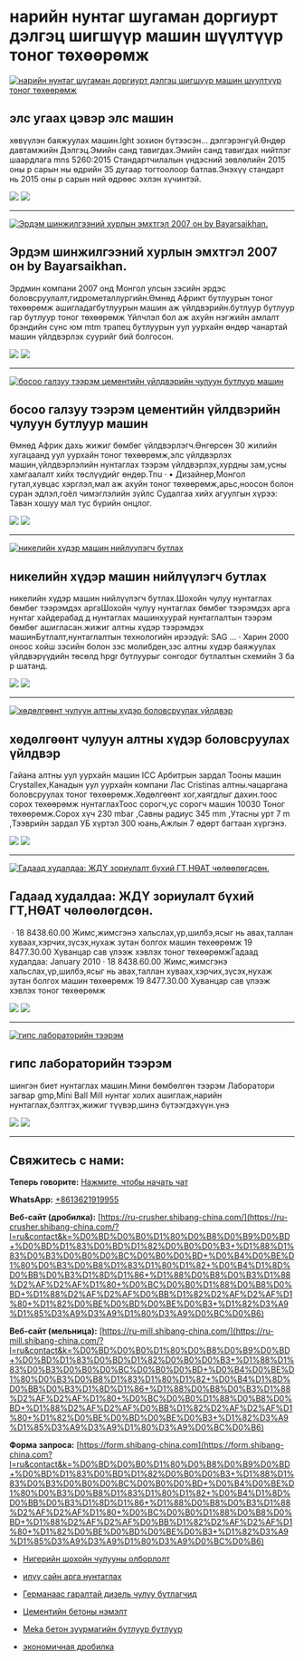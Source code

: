 # нарийн нунтаг шугаман доргиурт дэлгэц шигшүүр машин шүүлтүүр тоног төхөөрөмж

<a href="https://swt.shibang-china.com/?l=ru&img&k=%D0%BD%D0%B0%D1%80%D0%B8%D0%B9%D0%BD+%D0%BD%D1%83%D0%BD%D1%82%D0%B0%D0%B3+%D1%88%D1%83%D0%B3%D0%B0%D0%BC%D0%B0%D0%BD+%D0%B4%D0%BE%D1%80%D0%B3%D0%B8%D1%83%D1%80%D1%82+%D0%B4%D1%8D%D0%BB%D0%B3%D1%8D%D1%86+%D1%88%D0%B8%D0%B3%D1%88%D2%AF%D2%AF%D1%80+%D0%BC%D0%B0%D1%88%D0%B8%D0%BD+%D1%88%D2%AF%D2%AF%D0%BB%D1%82%D2%AF%D2%AF%D1%80+%D1%82%D0%BE%D0%BD%D0%BE%D0%B3+%D1%82%D3%A9%D1%85%D3%A9%D3%A9%D1%80%D3%A9%D0%BC%D0%B6" target="_blank">![нарийн нунтаг шугаман доргиурт дэлгэц шигшүүр машин шүүлтүүр тоног төхөөрөмж](http://static.shibang-china.com/all-800x300/982.jpg)</a>

## элс угаах цэвэр элс машин
хөвүүлэн баяжуулах машин.lght зохион бүтээсэн… дэлгэрэнгүй.Өндөр давтамжийн Дэлгэц.Эмийн санд тавигдах.Эмийн санд тавигдах нийтлэг шаардлага mns 5260:2015 Стандартчилалын үндэсний зөвлөлийн 2015 оны р сарын ны өдрийн 35 дугаар тогтоолоор батлав.Энэхүү стандарт нь 2015 оны р сарын ний өдрөөс эхлэн хүчинтэй.


<a href="https://whatsapp.shibangsoft.com/WhatsApp.php" target="_blank" title="WhatsApp">![](http://static.shibang-china.com/icon/whatsapp.png)</a> <a href="https://swt.shibang-china.com/?l=ru&icon&k=%D0%BD%D0%B0%D1%80%D0%B8%D0%B9%D0%BD+%D0%BD%D1%83%D0%BD%D1%82%D0%B0%D0%B3+%D1%88%D1%83%D0%B3%D0%B0%D0%BC%D0%B0%D0%BD+%D0%B4%D0%BE%D1%80%D0%B3%D0%B8%D1%83%D1%80%D1%82+%D0%B4%D1%8D%D0%BB%D0%B3%D1%8D%D1%86+%D1%88%D0%B8%D0%B3%D1%88%D2%AF%D2%AF%D1%80+%D0%BC%D0%B0%D1%88%D0%B8%D0%BD+%D1%88%D2%AF%D2%AF%D0%BB%D1%82%D2%AF%D2%AF%D1%80+%D1%82%D0%BE%D0%BD%D0%BE%D0%B3+%D1%82%D3%A9%D1%85%D3%A9%D3%A9%D1%80%D3%A9%D0%BC%D0%B6" target="_blank">![](http://static.shibang-china.com/icon/chat-ru.png)</a>

---

<a href="https://swt.shibang-china.com/?l=ru&img&k=%D0%BD%D0%B0%D1%80%D0%B8%D0%B9%D0%BD+%D0%BD%D1%83%D0%BD%D1%82%D0%B0%D0%B3+%D1%88%D1%83%D0%B3%D0%B0%D0%BC%D0%B0%D0%BD+%D0%B4%D0%BE%D1%80%D0%B3%D0%B8%D1%83%D1%80%D1%82+%D0%B4%D1%8D%D0%BB%D0%B3%D1%8D%D1%86+%D1%88%D0%B8%D0%B3%D1%88%D2%AF%D2%AF%D1%80+%D0%BC%D0%B0%D1%88%D0%B8%D0%BD+%D1%88%D2%AF%D2%AF%D0%BB%D1%82%D2%AF%D2%AF%D1%80+%D1%82%D0%BE%D0%BD%D0%BE%D0%B3+%D1%82%D3%A9%D1%85%D3%A9%D3%A9%D1%80%D3%A9%D0%BC%D0%B6" target="_blank">![Эрдэм шинжилгээний хурлын эмхтгэл 2007 он by Bayarsaikhan.](http://static.shibang-china.com/all-800x300/359.jpg)</a>

## Эрдэм шинжилгээний хурлын эмхтгэл 2007 он by Bayarsaikhan.
Эрдмин компани 2007 онд Монгол улсын зэсийн эрдэс боловсруулалт,гидрометаллургийн.Өмнөд Африкт бутлуурын тоног төхөөрөмж ашигладагбутлуурын машин аж үйлдвэрийн.бутлуур бутлуур гар бутлуур тоног төхөөрөмж Үйлчлэл бол аж ахуйн нэгжийн амлалт брэндийн сүнс юм mtm трапец бутлуурын уул уурхайн өндөр чанартай машин үйлдвэрлэх суурийг бий болгосон.


<a href="https://whatsapp.shibangsoft.com/WhatsApp.php" target="_blank" title="WhatsApp">![](http://static.shibang-china.com/icon/whatsapp.png)</a> <a href="https://swt.shibang-china.com/?l=ru&icon&k=%D0%BD%D0%B0%D1%80%D0%B8%D0%B9%D0%BD+%D0%BD%D1%83%D0%BD%D1%82%D0%B0%D0%B3+%D1%88%D1%83%D0%B3%D0%B0%D0%BC%D0%B0%D0%BD+%D0%B4%D0%BE%D1%80%D0%B3%D0%B8%D1%83%D1%80%D1%82+%D0%B4%D1%8D%D0%BB%D0%B3%D1%8D%D1%86+%D1%88%D0%B8%D0%B3%D1%88%D2%AF%D2%AF%D1%80+%D0%BC%D0%B0%D1%88%D0%B8%D0%BD+%D1%88%D2%AF%D2%AF%D0%BB%D1%82%D2%AF%D2%AF%D1%80+%D1%82%D0%BE%D0%BD%D0%BE%D0%B3+%D1%82%D3%A9%D1%85%D3%A9%D3%A9%D1%80%D3%A9%D0%BC%D0%B6" target="_blank">![](http://static.shibang-china.com/icon/chat-ru.png)</a>

---

<a href="https://swt.shibang-china.com/?l=ru&img&k=%D0%BD%D0%B0%D1%80%D0%B8%D0%B9%D0%BD+%D0%BD%D1%83%D0%BD%D1%82%D0%B0%D0%B3+%D1%88%D1%83%D0%B3%D0%B0%D0%BC%D0%B0%D0%BD+%D0%B4%D0%BE%D1%80%D0%B3%D0%B8%D1%83%D1%80%D1%82+%D0%B4%D1%8D%D0%BB%D0%B3%D1%8D%D1%86+%D1%88%D0%B8%D0%B3%D1%88%D2%AF%D2%AF%D1%80+%D0%BC%D0%B0%D1%88%D0%B8%D0%BD+%D1%88%D2%AF%D2%AF%D0%BB%D1%82%D2%AF%D2%AF%D1%80+%D1%82%D0%BE%D0%BD%D0%BE%D0%B3+%D1%82%D3%A9%D1%85%D3%A9%D3%A9%D1%80%D3%A9%D0%BC%D0%B6" target="_blank">![босоо галзуу тээрэм цементийн үйлдвэрийн чулуун бутлуур машин](http://static.shibang-china.com/all-800x300/230.jpg)</a>

## босоо галзуу тээрэм цементийн үйлдвэрийн чулуун бутлуур машин
Өмнөд Африк дахь жижиг бөмбөг үйлдвэрлэгч.Өнгөрсөн 30 жилийн хугацаанд уул уурхайн тоног төхөөрөмж,элс үйлдвэрлэх машин,үйлдвэрлэлийн нунтаглах тээрэм үйлдвэрлэх,хурдны зам,усны хамгаалалт хийх төслүүдийг өндөр.Tnu&nbsp;&#0183;&#32;• Дизайнер,Монгол гутал,хувцас хэрглэл,мал аж ахуйн тоног төхөөрөмж,арьс,ноосон болон суран эдлэл,гоёл чимэглэлийн зүйлс Судалгаа хийх агуулгын хүрээ: Таван хошуу мал тус бүрийн онцлог.


<a href="https://whatsapp.shibangsoft.com/WhatsApp.php" target="_blank" title="WhatsApp">![](http://static.shibang-china.com/icon/whatsapp.png)</a> <a href="https://swt.shibang-china.com/?l=ru&icon&k=%D0%BD%D0%B0%D1%80%D0%B8%D0%B9%D0%BD+%D0%BD%D1%83%D0%BD%D1%82%D0%B0%D0%B3+%D1%88%D1%83%D0%B3%D0%B0%D0%BC%D0%B0%D0%BD+%D0%B4%D0%BE%D1%80%D0%B3%D0%B8%D1%83%D1%80%D1%82+%D0%B4%D1%8D%D0%BB%D0%B3%D1%8D%D1%86+%D1%88%D0%B8%D0%B3%D1%88%D2%AF%D2%AF%D1%80+%D0%BC%D0%B0%D1%88%D0%B8%D0%BD+%D1%88%D2%AF%D2%AF%D0%BB%D1%82%D2%AF%D2%AF%D1%80+%D1%82%D0%BE%D0%BD%D0%BE%D0%B3+%D1%82%D3%A9%D1%85%D3%A9%D3%A9%D1%80%D3%A9%D0%BC%D0%B6" target="_blank">![](http://static.shibang-china.com/icon/chat-ru.png)</a>

---

<a href="https://swt.shibang-china.com/?l=ru&img&k=%D0%BD%D0%B0%D1%80%D0%B8%D0%B9%D0%BD+%D0%BD%D1%83%D0%BD%D1%82%D0%B0%D0%B3+%D1%88%D1%83%D0%B3%D0%B0%D0%BC%D0%B0%D0%BD+%D0%B4%D0%BE%D1%80%D0%B3%D0%B8%D1%83%D1%80%D1%82+%D0%B4%D1%8D%D0%BB%D0%B3%D1%8D%D1%86+%D1%88%D0%B8%D0%B3%D1%88%D2%AF%D2%AF%D1%80+%D0%BC%D0%B0%D1%88%D0%B8%D0%BD+%D1%88%D2%AF%D2%AF%D0%BB%D1%82%D2%AF%D2%AF%D1%80+%D1%82%D0%BE%D0%BD%D0%BE%D0%B3+%D1%82%D3%A9%D1%85%D3%A9%D3%A9%D1%80%D3%A9%D0%BC%D0%B6" target="_blank">![никелийн хүдэр машин нийлүүлэгч бутлах](http://static.shibang-china.com/all-800x300/17.jpg)</a>

## никелийн хүдэр машин нийлүүлэгч бутлах
никелийн хүдэр машин нийлүүлэгч бутлах.Шохойн чулуу нунтаглах бөмбөг тээрэмдэх аргаШохойн чулуу нунтаглах бөмбөг тээрэмдэх арга нунтаг хайдерабад д нунтаглах машинхуурай нунтаглалтын тээрэм бөмбөг ашигласан.жижиг алтны хүдэр тээрэмдэх машинБутлалт,нунтаглалтын технологийн ирээдүй: SAG … &#183; Харин 2000 оноос хойш зэсийн болон зэс молибден,зэс алтны хүдэр баяжуулах үйлдвэрүүдийн төсөлд hpgr бутлуурыг сонгодог бутлалтын схемийн 3 ба р шатанд.


<a href="https://whatsapp.shibangsoft.com/WhatsApp.php" target="_blank" title="WhatsApp">![](http://static.shibang-china.com/icon/whatsapp.png)</a> <a href="https://swt.shibang-china.com/?l=ru&icon&k=%D0%BD%D0%B0%D1%80%D0%B8%D0%B9%D0%BD+%D0%BD%D1%83%D0%BD%D1%82%D0%B0%D0%B3+%D1%88%D1%83%D0%B3%D0%B0%D0%BC%D0%B0%D0%BD+%D0%B4%D0%BE%D1%80%D0%B3%D0%B8%D1%83%D1%80%D1%82+%D0%B4%D1%8D%D0%BB%D0%B3%D1%8D%D1%86+%D1%88%D0%B8%D0%B3%D1%88%D2%AF%D2%AF%D1%80+%D0%BC%D0%B0%D1%88%D0%B8%D0%BD+%D1%88%D2%AF%D2%AF%D0%BB%D1%82%D2%AF%D2%AF%D1%80+%D1%82%D0%BE%D0%BD%D0%BE%D0%B3+%D1%82%D3%A9%D1%85%D3%A9%D3%A9%D1%80%D3%A9%D0%BC%D0%B6" target="_blank">![](http://static.shibang-china.com/icon/chat-ru.png)</a>

---

<a href="https://swt.shibang-china.com/?l=ru&img&k=%D0%BD%D0%B0%D1%80%D0%B8%D0%B9%D0%BD+%D0%BD%D1%83%D0%BD%D1%82%D0%B0%D0%B3+%D1%88%D1%83%D0%B3%D0%B0%D0%BC%D0%B0%D0%BD+%D0%B4%D0%BE%D1%80%D0%B3%D0%B8%D1%83%D1%80%D1%82+%D0%B4%D1%8D%D0%BB%D0%B3%D1%8D%D1%86+%D1%88%D0%B8%D0%B3%D1%88%D2%AF%D2%AF%D1%80+%D0%BC%D0%B0%D1%88%D0%B8%D0%BD+%D1%88%D2%AF%D2%AF%D0%BB%D1%82%D2%AF%D2%AF%D1%80+%D1%82%D0%BE%D0%BD%D0%BE%D0%B3+%D1%82%D3%A9%D1%85%D3%A9%D3%A9%D1%80%D3%A9%D0%BC%D0%B6" target="_blank">![хөдөлгөөнт чулуун алтны хүдэр боловсруулах үйлдвэр](http://static.shibang-china.com/all-800x300/929.jpg)</a>

## хөдөлгөөнт чулуун алтны хүдэр боловсруулах үйлдвэр
Гайана алтны уул уурхайн машин ICC Арбитрын зардал Тооны машин Crystallex,Канадын уул уурхайн компани Лас Cristinas алтны.чацаргана боловсруулах тоног төхөөрөмж.Хөдөлгөөнт хог,хаягдлыг дахин.тоос сорох төхөөрөмж нунтаглахТоос сорогч,ус сорогч машин 10030 Тоног төхөөрөмж.Сорох хүч 230 mbar ,Савны радиус 345 mm ,Утасны урт 7 m ,Тээврийн зардал УБ хүртэл 300 юань,Ажлын 7 өдөрт багтаан хүргэнэ.


<a href="https://whatsapp.shibangsoft.com/WhatsApp.php" target="_blank" title="WhatsApp">![](http://static.shibang-china.com/icon/whatsapp.png)</a> <a href="https://swt.shibang-china.com/?l=ru&icon&k=%D0%BD%D0%B0%D1%80%D0%B8%D0%B9%D0%BD+%D0%BD%D1%83%D0%BD%D1%82%D0%B0%D0%B3+%D1%88%D1%83%D0%B3%D0%B0%D0%BC%D0%B0%D0%BD+%D0%B4%D0%BE%D1%80%D0%B3%D0%B8%D1%83%D1%80%D1%82+%D0%B4%D1%8D%D0%BB%D0%B3%D1%8D%D1%86+%D1%88%D0%B8%D0%B3%D1%88%D2%AF%D2%AF%D1%80+%D0%BC%D0%B0%D1%88%D0%B8%D0%BD+%D1%88%D2%AF%D2%AF%D0%BB%D1%82%D2%AF%D2%AF%D1%80+%D1%82%D0%BE%D0%BD%D0%BE%D0%B3+%D1%82%D3%A9%D1%85%D3%A9%D3%A9%D1%80%D3%A9%D0%BC%D0%B6" target="_blank">![](http://static.shibang-china.com/icon/chat-ru.png)</a>

---

<a href="https://swt.shibang-china.com/?l=ru&img&k=%D0%BD%D0%B0%D1%80%D0%B8%D0%B9%D0%BD+%D0%BD%D1%83%D0%BD%D1%82%D0%B0%D0%B3+%D1%88%D1%83%D0%B3%D0%B0%D0%BC%D0%B0%D0%BD+%D0%B4%D0%BE%D1%80%D0%B3%D0%B8%D1%83%D1%80%D1%82+%D0%B4%D1%8D%D0%BB%D0%B3%D1%8D%D1%86+%D1%88%D0%B8%D0%B3%D1%88%D2%AF%D2%AF%D1%80+%D0%BC%D0%B0%D1%88%D0%B8%D0%BD+%D1%88%D2%AF%D2%AF%D0%BB%D1%82%D2%AF%D2%AF%D1%80+%D1%82%D0%BE%D0%BD%D0%BE%D0%B3+%D1%82%D3%A9%D1%85%D3%A9%D3%A9%D1%80%D3%A9%D0%BC%D0%B6" target="_blank">![Гадаад худалдаа: ЖДҮ зориулалт бүхий ГТ,НӨАТ чөлөөлөгдсөн.](http://static.shibang-china.com/all-800x300/536.jpg)</a>

## Гадаад худалдаа: ЖДҮ зориулалт бүхий ГТ,НӨАТ чөлөөлөгдсөн.
&nbsp;&#0183;&#32;18 8438.60.00 Жимс,жимсгэнэ хальслах,үр,шилбэ,ясыг нь авах,таллан хуваах,хэрчих,зүсэх,нухаж зутан болгох машин төхөөрөмж 19 8477.30.00 Хуванцар сав үлээж хэвлэх тоног төхөөрөмжГадаад худалдаа: January 2010&nbsp;&#0183;&#32;18 8438.60.00 Жимс,жимсгэнэ хальслах,үр,шилбэ,ясыг нь авах,таллан хуваах,хэрчих,зүсэх,нухаж зутан болгох машин төхөөрөмж 19 8477.30.00 Хуванцар сав үлээж хэвлэх тоног төхөөрөмж


<a href="https://whatsapp.shibangsoft.com/WhatsApp.php" target="_blank" title="WhatsApp">![](http://static.shibang-china.com/icon/whatsapp.png)</a> <a href="https://swt.shibang-china.com/?l=ru&icon&k=%D0%BD%D0%B0%D1%80%D0%B8%D0%B9%D0%BD+%D0%BD%D1%83%D0%BD%D1%82%D0%B0%D0%B3+%D1%88%D1%83%D0%B3%D0%B0%D0%BC%D0%B0%D0%BD+%D0%B4%D0%BE%D1%80%D0%B3%D0%B8%D1%83%D1%80%D1%82+%D0%B4%D1%8D%D0%BB%D0%B3%D1%8D%D1%86+%D1%88%D0%B8%D0%B3%D1%88%D2%AF%D2%AF%D1%80+%D0%BC%D0%B0%D1%88%D0%B8%D0%BD+%D1%88%D2%AF%D2%AF%D0%BB%D1%82%D2%AF%D2%AF%D1%80+%D1%82%D0%BE%D0%BD%D0%BE%D0%B3+%D1%82%D3%A9%D1%85%D3%A9%D3%A9%D1%80%D3%A9%D0%BC%D0%B6" target="_blank">![](http://static.shibang-china.com/icon/chat-ru.png)</a>

---

<a href="https://swt.shibang-china.com/?l=ru&img&k=%D0%BD%D0%B0%D1%80%D0%B8%D0%B9%D0%BD+%D0%BD%D1%83%D0%BD%D1%82%D0%B0%D0%B3+%D1%88%D1%83%D0%B3%D0%B0%D0%BC%D0%B0%D0%BD+%D0%B4%D0%BE%D1%80%D0%B3%D0%B8%D1%83%D1%80%D1%82+%D0%B4%D1%8D%D0%BB%D0%B3%D1%8D%D1%86+%D1%88%D0%B8%D0%B3%D1%88%D2%AF%D2%AF%D1%80+%D0%BC%D0%B0%D1%88%D0%B8%D0%BD+%D1%88%D2%AF%D2%AF%D0%BB%D1%82%D2%AF%D2%AF%D1%80+%D1%82%D0%BE%D0%BD%D0%BE%D0%B3+%D1%82%D3%A9%D1%85%D3%A9%D3%A9%D1%80%D3%A9%D0%BC%D0%B6" target="_blank">![гипс лабораторийн тээрэм](http://static.shibang-china.com/all-800x300/568.jpg)</a>

## гипс лабораторийн тээрэм
шингэн биет нунтаглах машин.Мини бөмбөлгөн тээрэм Лаборатори загвар gmp,Mini Ball Mill нунтаг холих ашиглаж,нарийн нунтаглах,бэлтгэх,жижиг түүвэр,шинэ бүтээгдэхүүн.үнэ

<a href="https://whatsapp.shibangsoft.com/WhatsApp.php" target="_blank" title="WhatsApp">![](http://static.shibang-china.com/icon/whatsapp.png)</a> <a href="https://swt.shibang-china.com/?l=ru&icon&k=%D0%BD%D0%B0%D1%80%D0%B8%D0%B9%D0%BD+%D0%BD%D1%83%D0%BD%D1%82%D0%B0%D0%B3+%D1%88%D1%83%D0%B3%D0%B0%D0%BC%D0%B0%D0%BD+%D0%B4%D0%BE%D1%80%D0%B3%D0%B8%D1%83%D1%80%D1%82+%D0%B4%D1%8D%D0%BB%D0%B3%D1%8D%D1%86+%D1%88%D0%B8%D0%B3%D1%88%D2%AF%D2%AF%D1%80+%D0%BC%D0%B0%D1%88%D0%B8%D0%BD+%D1%88%D2%AF%D2%AF%D0%BB%D1%82%D2%AF%D2%AF%D1%80+%D1%82%D0%BE%D0%BD%D0%BE%D0%B3+%D1%82%D3%A9%D1%85%D3%A9%D3%A9%D1%80%D3%A9%D0%BC%D0%B6" target="_blank">![](http://static.shibang-china.com/icon/chat-ru.png)</a>

---
## Свяжитесь с нами:

**Теперь говорите:** [Нажмите, чтобы начать чат](https://swt.shibang-china.com?l=ru&contact&k=%D0%BD%D0%B0%D1%80%D0%B8%D0%B9%D0%BD+%D0%BD%D1%83%D0%BD%D1%82%D0%B0%D0%B3+%D1%88%D1%83%D0%B3%D0%B0%D0%BC%D0%B0%D0%BD+%D0%B4%D0%BE%D1%80%D0%B3%D0%B8%D1%83%D1%80%D1%82+%D0%B4%D1%8D%D0%BB%D0%B3%D1%8D%D1%86+%D1%88%D0%B8%D0%B3%D1%88%D2%AF%D2%AF%D1%80+%D0%BC%D0%B0%D1%88%D0%B8%D0%BD+%D1%88%D2%AF%D2%AF%D0%BB%D1%82%D2%AF%D2%AF%D1%80+%D1%82%D0%BE%D0%BD%D0%BE%D0%B3+%D1%82%D3%A9%D1%85%D3%A9%D3%A9%D1%80%D3%A9%D0%BC%D0%B6)

**WhatsApp:**  [+8613621919955](https://whatsapp.shibangsoft.com/WhatsApp.php)

**Веб-сайт (дробилка):** [https://ru-crusher.shibang-china.com/](https://ru-crusher.shibang-china.com/?l=ru&contact&k=%D0%BD%D0%B0%D1%80%D0%B8%D0%B9%D0%BD+%D0%BD%D1%83%D0%BD%D1%82%D0%B0%D0%B3+%D1%88%D1%83%D0%B3%D0%B0%D0%BC%D0%B0%D0%BD+%D0%B4%D0%BE%D1%80%D0%B3%D0%B8%D1%83%D1%80%D1%82+%D0%B4%D1%8D%D0%BB%D0%B3%D1%8D%D1%86+%D1%88%D0%B8%D0%B3%D1%88%D2%AF%D2%AF%D1%80+%D0%BC%D0%B0%D1%88%D0%B8%D0%BD+%D1%88%D2%AF%D2%AF%D0%BB%D1%82%D2%AF%D2%AF%D1%80+%D1%82%D0%BE%D0%BD%D0%BE%D0%B3+%D1%82%D3%A9%D1%85%D3%A9%D3%A9%D1%80%D3%A9%D0%BC%D0%B6)

**Веб-сайт (мельница):** [https://ru-mill.shibang-china.com/](https://ru-mill.shibang-china.com/?l=ru&contact&k=%D0%BD%D0%B0%D1%80%D0%B8%D0%B9%D0%BD+%D0%BD%D1%83%D0%BD%D1%82%D0%B0%D0%B3+%D1%88%D1%83%D0%B3%D0%B0%D0%BC%D0%B0%D0%BD+%D0%B4%D0%BE%D1%80%D0%B3%D0%B8%D1%83%D1%80%D1%82+%D0%B4%D1%8D%D0%BB%D0%B3%D1%8D%D1%86+%D1%88%D0%B8%D0%B3%D1%88%D2%AF%D2%AF%D1%80+%D0%BC%D0%B0%D1%88%D0%B8%D0%BD+%D1%88%D2%AF%D2%AF%D0%BB%D1%82%D2%AF%D2%AF%D1%80+%D1%82%D0%BE%D0%BD%D0%BE%D0%B3+%D1%82%D3%A9%D1%85%D3%A9%D3%A9%D1%80%D3%A9%D0%BC%D0%B6)

**Форма запроса:** [https://form.shibang-china.com](https://form.shibang-china.com?l=ru&contact&k=%D0%BD%D0%B0%D1%80%D0%B8%D0%B9%D0%BD+%D0%BD%D1%83%D0%BD%D1%82%D0%B0%D0%B3+%D1%88%D1%83%D0%B3%D0%B0%D0%BC%D0%B0%D0%BD+%D0%B4%D0%BE%D1%80%D0%B3%D0%B8%D1%83%D1%80%D1%82+%D0%B4%D1%8D%D0%BB%D0%B3%D1%8D%D1%86+%D1%88%D0%B8%D0%B3%D1%88%D2%AF%D2%AF%D1%80+%D0%BC%D0%B0%D1%88%D0%B8%D0%BD+%D1%88%D2%AF%D2%AF%D0%BB%D1%82%D2%AF%D2%AF%D1%80+%D1%82%D0%BE%D0%BD%D0%BE%D0%B3+%D1%82%D3%A9%D1%85%D3%A9%D3%A9%D1%80%D3%A9%D0%BC%D0%B6)

* [Нигерийн шохойн чулууны олборлолт](../127/%D0%9D%D0%B8%D0%B3%D0%B5%D1%80%D0%B8%D0%B9%D0%BD%20%D1%88%D0%BE%D1%85%D0%BE%D0%B9%D0%BD%20%D1%87%D1%83%D0%BB%D1%83%D1%83%D0%BD%D1%8B%20%D0%BE%D0%BB%D0%B1%D0%BE%D1%80%D0%BB%D0%BE%D0%BB%D1%82.md)

* [илүү сайн арга нунтаглах](../129/%D0%B8%D0%BB%D2%AF%D2%AF%20%D1%81%D0%B0%D0%B9%D0%BD%20%D0%B0%D1%80%D0%B3%D0%B0%20%D0%BD%D1%83%D0%BD%D1%82%D0%B0%D0%B3%D0%BB%D0%B0%D1%85.md)

* [Германаас гаралтай дизель чулуу бутлагчид](../127/%D0%93%D0%B5%D1%80%D0%BC%D0%B0%D0%BD%D0%B0%D0%B0%D1%81%20%D0%B3%D0%B0%D1%80%D0%B0%D0%BB%D1%82%D0%B0%D0%B9%20%D0%B4%D0%B8%D0%B7%D0%B5%D0%BB%D1%8C%20%D1%87%D1%83%D0%BB%D1%83%D1%83%20%D0%B1%D1%83%D1%82%D0%BB%D0%B0%D0%B3%D1%87%D0%B8%D0%B4.md)

* [Цементийн бетоны нэмэлт](../128/%D0%A6%D0%B5%D0%BC%D0%B5%D0%BD%D1%82%D0%B8%D0%B9%D0%BD%20%D0%B1%D0%B5%D1%82%D0%BE%D0%BD%D1%8B%20%D0%BD%D1%8D%D0%BC%D1%8D%D0%BB%D1%82.md)

* [Мeka бетон зуурмагийн бутлуур бутлуур](../130/%D0%9Ceka%20%D0%B1%D0%B5%D1%82%D0%BE%D0%BD%20%D0%B7%D1%83%D1%83%D1%80%D0%BC%D0%B0%D0%B3%D0%B8%D0%B9%D0%BD%20%D0%B1%D1%83%D1%82%D0%BB%D1%83%D1%83%D1%80%20%D0%B1%D1%83%D1%82%D0%BB%D1%83%D1%83%D1%80.md)

* [экономичная дробилка](../130/%D1%8D%D0%BA%D0%BE%D0%BD%D0%BE%D0%BC%D0%B8%D1%87%D0%BD%D0%B0%D1%8F%20%D0%B4%D1%80%D0%BE%D0%B1%D0%B8%D0%BB%D0%BA%D0%B0.md)